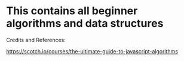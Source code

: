 # This contains all beginner algorithms and data structures

Credits and References:

https://scotch.io/courses/the-ultimate-guide-to-javascript-algorithms